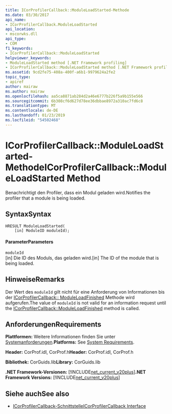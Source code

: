 ```yaml
---
title: ICorProfilerCallback::ModuleLoadStarted-Methode
ms.date: 03/30/2017
api_name:
- ICorProfilerCallback.ModuleLoadStarted
api_location:
- mscorwks.dll
api_type:
- COM
f1_keywords:
- ICorProfilerCallback::ModuleLoadStarted
helpviewer_keywords:
- ModuleLoadStarted method [.NET Framework profiling]
- ICorProfilerCallback::ModuleLoadStarted method [.NET Framework profiling]
ms.assetid: 9cd2fe75-408a-400f-a6b1-9979624a2fe2
topic_type:
- apiref
author: mairaw
ms.author: mairaw
ms.openlocfilehash: aa5ca8871ab284d2a46e6777b226f5a9b155e566
ms.sourcegitcommit: 6b308cf6d627d78ee36dbbae8972a310ac7fd6c8
ms.translationtype: MT
ms.contentlocale: de-DE
ms.lasthandoff: 01/23/2019
ms.locfileid: "54502468"
---
```

# <a name="icorprofilercallbackmoduleloadstarted-method"></a><span data-ttu-id="15d4f-102">ICorProfilerCallback::ModuleLoadStarted-Methode</span><span class="sxs-lookup"><span data-stu-id="15d4f-102">ICorProfilerCallback::ModuleLoadStarted Method</span></span>
<span data-ttu-id="15d4f-103">Benachrichtigt den Profiler, dass ein Modul geladen wird.</span><span class="sxs-lookup"><span data-stu-id="15d4f-103">Notifies the profiler that a module is being loaded.</span></span>  
  
## <a name="syntax"></a><span data-ttu-id="15d4f-104">Syntax</span><span class="sxs-lookup"><span data-stu-id="15d4f-104">Syntax</span></span>  
  
```  
HRESULT ModuleLoadStarted(  
    [in] ModuleID moduleId);  
```  
  
#### <a name="parameters"></a><span data-ttu-id="15d4f-105">Parameter</span><span class="sxs-lookup"><span data-stu-id="15d4f-105">Parameters</span></span>  
 `moduleId`  
 <span data-ttu-id="15d4f-106">[in] Die ID des Moduls, das geladen wird.</span><span class="sxs-lookup"><span data-stu-id="15d4f-106">[in] The ID of the module that is being loaded.</span></span>  
  
## <a name="remarks"></a><span data-ttu-id="15d4f-107">Hinweise</span><span class="sxs-lookup"><span data-stu-id="15d4f-107">Remarks</span></span>  
 <span data-ttu-id="15d4f-108">Der Wert des `moduleId` gilt nicht für eine Anforderung von Informationen bis der [ICorProfilerCallback:: ModuleLoadFinished](../../../../docs/framework/unmanaged-api/profiling/icorprofilercallback-moduleloadfinished-method.md) Methode wird aufgerufen.</span><span class="sxs-lookup"><span data-stu-id="15d4f-108">The value of `moduleId` is not valid for an information request until the [ICorProfilerCallback::ModuleLoadFinished](../../../../docs/framework/unmanaged-api/profiling/icorprofilercallback-moduleloadfinished-method.md) method is called.</span></span>  
  
## <a name="requirements"></a><span data-ttu-id="15d4f-109">Anforderungen</span><span class="sxs-lookup"><span data-stu-id="15d4f-109">Requirements</span></span>  
 <span data-ttu-id="15d4f-110">**Plattformen:** Weitere Informationen finden Sie unter [Systemanforderungen](../../../../docs/framework/get-started/system-requirements.md).</span><span class="sxs-lookup"><span data-stu-id="15d4f-110">**Platforms:** See [System Requirements](../../../../docs/framework/get-started/system-requirements.md).</span></span>  
  
 <span data-ttu-id="15d4f-111">**Header:** CorProf.idl, CorProf.h</span><span class="sxs-lookup"><span data-stu-id="15d4f-111">**Header:** CorProf.idl, CorProf.h</span></span>  
  
 <span data-ttu-id="15d4f-112">**Bibliothek:** CorGuids.lib</span><span class="sxs-lookup"><span data-stu-id="15d4f-112">**Library:** CorGuids.lib</span></span>  
  
 <span data-ttu-id="15d4f-113">**.NET Framework-Versionen:** [!INCLUDE[net_current_v20plus](../../../../includes/net-current-v20plus-md.md)]</span><span class="sxs-lookup"><span data-stu-id="15d4f-113">**.NET Framework Versions:** [!INCLUDE[net_current_v20plus](../../../../includes/net-current-v20plus-md.md)]</span></span>  
  
## <a name="see-also"></a><span data-ttu-id="15d4f-114">Siehe auch</span><span class="sxs-lookup"><span data-stu-id="15d4f-114">See also</span></span>
- [<span data-ttu-id="15d4f-115">ICorProfilerCallback-Schnittstelle</span><span class="sxs-lookup"><span data-stu-id="15d4f-115">ICorProfilerCallback Interface</span></span>](../../../../docs/framework/unmanaged-api/profiling/icorprofilercallback-interface.md)
